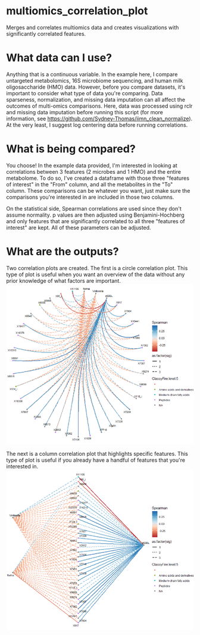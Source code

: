 # multiomics_correlation_plot
Merges and correlates multiomics data and creates visualizations with significantly correlated features. 

# What data can I use?
Anything that is a continuous variable. In the example here, I compare untargeted metabolomics, 16S microbiome sequencing, and human milk oligosaccharide (HMO) data. However, before you compare datasets, it's important to consider what type of data you're comparing. Data sparseness, normalization, and missing data imputation can all affect the outcomes of multi-omics comparisons. Here, data was processed using rclr and missing data imputation before running this script (for more information, see https://github.com/Sydney-Thomas/iimn_clean_normalize). At the very least, I suggest log centering data before running correlations. 

# What is being compared?
You choose! In the example data provided, I'm interested in looking at correlations between 3 features (2 microbes and 1 HMO) and the entire metabolome. To do so, I've created a dataframe with those three "features of interest" in the "From" column, and all the metabolites in the "To" column. These comparisons can be whatever you want, just make sure the comparisons you're interested in are included in those two columns.   

On the statistical side, Spearman correlations are used since they don't assume normality. p values are then adjusted using Benjamini-Hochberg and only features that are significantly correlated to all three "features of interest" are kept. All of these parameters can be adjusted.

# What are the outputs?
Two correlation plots are created. The first is a circle correlation plot. This type of plot is useful when you want an overview of the data without any prior knowledge of what factors are important.
![Circle](https://github.com/Sydney-Thomas/multiomics_correlation_plot/blob/1b685ccaf1a4236cbf4caffebaee2ed1b4e7a4f4/Circle_Correlation.png)

The next is a column correlation plot that highlights specific features. This type of plot is useful if you already have a handful of features that you're interested in.
![Column](https://github.com/Sydney-Thomas/multiomics_correlation_plot/blob/1b685ccaf1a4236cbf4caffebaee2ed1b4e7a4f4/Column_Correlation.png)
